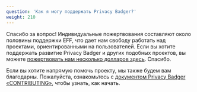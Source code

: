 ```yaml
---
question: 'Как я могу поддержать Privacy Badger?'
weight: 210
---
```


Спасибо за вопрос! Индивидуальные пожертвования составляют около половины поддержки EFF, что дает нам свободу работать над проектами, ориентированными на пользователей. Если вы хотите поддержать развитие Privacy Badger и других подобных проектов, вы можете [пожертвовать нам несколько долларов здесь](https://supporters.eff.org/donate/support-privacy-badger). Спасибо.

Если вы хотите напрямую помочь проекту, мы также будем вам благодарны. Пожалуйста, ознакомьтесь с [документом Privacy Badger «CONTRIBUTING»](https://github.com/EFForg/privacybadger/blob/master/CONTRIBUTING.md), чтобы узнать, как начать.
